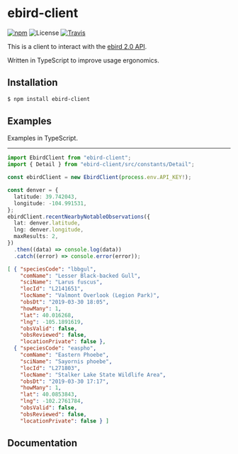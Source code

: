 # ebird-client

[![npm](https://img.shields.io/npm/v/ebird-client.svg)](https://www.npmjs.com/package/ebird-client)
![License](https://img.shields.io/npm/l/ebird-client.svg)
[![Travis](https://img.shields.io/travis/com/dannyfritz/ebird-client.svg)](https://travis-ci.com/dannyfritz/ebird-client/)

This is a client to interact with the [ebird 2.0 API](https://documenter.getpostman.com/view/664302/ebird-api-20/2HTbHW).

Written in TypeScript to improve usage ergonomics.

## Installation

```sh
$ npm install ebird-client
```

## Examples

Examples in TypeScript.

---

```ts
import EbirdClient from "ebird-client";
import { Detail } from "ebird-client/src/constants/Detail";

const ebirdClient = new EbirdClient(process.env.API_KEY!);

const denver = {
  latitude: 39.742043,
  longitude: -104.991531,
};
ebirdClient.recentNearbyNotableObservations({
  lat: denver.latitude,
  lng: denver.longitude,
  maxResults: 2,
})
  .then((data) => console.log(data))
  .catch((error) => console.error(error));
```

```json
[ { "speciesCode": "lbbgul",
    "comName": "Lesser Black-backed Gull",                    
    "sciName": "Larus fuscus",
    "locId": "L2141651",
    "locName": "Valmont Overlook (Legion Park)",              
    "obsDt": "2019-03-30 18:05",
    "howMany": 1,
    "lat": 40.016268,
    "lng": -105.1891619,
    "obsValid": false,
    "obsReviewed": false,
    "locationPrivate": false },
  { "speciesCode": "easpho",
    "comName": "Eastern Phoebe",
    "sciName": "Sayornis phoebe",                             
    "locId": "L271803",
    "locName": "Stalker Lake State Wildlife Area",            
    "obsDt": "2019-03-30 17:17",
    "howMany": 1,
    "lat": 40.0853843,
    "lng": -102.2761784,
    "obsValid": false,
    "obsReviewed": false,
    "locationPrivate": false } ]

```

## Documentation
